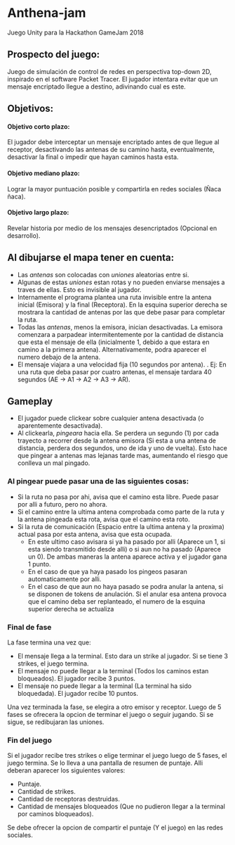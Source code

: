 # Anthena-jam
Juego Unity para la Hackathon GameJam 2018

## Prospecto del juego:
Juego de simulación de control de redes en perspectiva top-down 2D, inspirado en el software Packet Tracer. El jugador intentara evitar que un mensaje encriptado llegue a destino, adivinando cual es este.

## Objetivos:
#### Objetivo corto plazo:
El jugador debe interceptar un mensaje encriptado antes de que llegue al receptor, desactivando las antenas de su camino hasta, eventualmente, desactivar la final o impedir que hayan caminos hasta esta. 

#### Objetivo mediano plazo:
Lograr la mayor puntuación posible y compartirla en redes sociales (Ñaca ñaca).

#### Objetivo largo plazo:
Revelar historia por medio de los mensajes desencriptados (Opcional en desarrollo).

## Al dibujarse el mapa tener en cuenta:
- Las _antenas_ son colocadas con _uniones_ aleatorias entre si.
- Algunas de estas _uniones_ estan rotas y no pueden enviarse mensajes a traves de ellas. Esto es invisible al jugador.
- Internamente el programa plantea una ruta invisible entre la antena inicial (Emisora) y la final (Receptora). En la esquina superior derecha se mostrara la cantidad de antenas por las que debe pasar para completar la ruta.
- Todas las _antenas_, menos la emisora, inician desactivadas. La emisora comenzara a parpadear intermitentemente por la cantidad de        distancia que esta el mensaje de ella (inicialmente 1, debido a que estara en camino a la primera antena). Alternativamente, podra      aparecer el numero debajo de la antena.
- El mensaje viajara a una velocidad fija (10 segundos por antena). . Ej: En una ruta que deba pasar por cuatro antenas, el mensaje tardara 40 segundos (AE -> A1 -> A2 -> A3 -> AR).

## Gameplay
- El jugador puede clickear sobre cualquier antena desactivada (o aparentemente desactivada). 
- Al clickearla, _pingeara_ hacia ella. Se perdera un segundo (1) por cada trayecto a recorrer desde la antena emisora (Si esta a una antena de distancia, perdera dos segundos, uno de ida y uno de vuelta). Esto hace que pingear a antenas mas lejanas tarde mas, aumentando el riesgo que conlleva un mal pingado.
### Al pingear puede pasar una de las siguientes cosas:   
 - Si la ruta no pasa por ahi, avisa que el camino esta libre. Puede pasar por alli a futuro, pero no ahora.
 - Si el camino entre la ultima antena comprobada como parte de la ruta y la antena pingeada esta rota, avisa que el camino esta roto.
 - Si la ruta de comunicación (Espacio entre la ultima antena y la proxima) actual pasa por esta antena, avisa que esta ocupada.
   - En este ultimo caso avisara si ya ha pasado por alli (Aparece un 1, si esta siendo transmitido desde alli) o si aun no ha pasado        (Aparece un 0). De ambas maneras la antena aparece activa y el jugador gana 1 punto.
   - En el caso de que ya haya pasado los pingeos pasaran automaticamente por alli.
   - En el caso de que aun no haya pasado se podra anular la antena, si se disponen de tokens de anulación. Si el anular esa antena provoca que el camino deba ser replanteado, el numero de la esquina superior derecha se actualiza
   
### Final de fase
La fase termina una vez que:
- El mensaje llega a la terminal. Esto dara un strike al jugador. Si se tiene 3 strikes, el juego termina.
- El mensaje no puede llegar a la terminal (Todos los caminos estan bloqueados). El jugador recibe 3 puntos.
- El mensaje no puede llegar a la terminal (La terminal ha sido bloquedada). El jugador recibe 10 puntos.

Una vez terminada la fase, se elegira a otro emisor y receptor. Luego de 5 fases se ofrecera la opcion de terminar el juego o seguir jugando. Si se sigue, se redibujaran las uniones.

### Fin del juego
Si el jugador recibe tres strikes o elige terminar el juego luego de 5 fases, el juego termina. Se lo lleva a una pantalla de resumen de puntaje. Alli deberan aparecer los siguientes valores:
 - Puntaje.
 - Cantidad de strikes.
 - Cantidad de receptoras destruidas.
 - Cantidad de mensajes bloqueados (Que no pudieron llegar a la terminal por caminos bloqueados).
 
 Se debe ofrecer la opcion de compartir el puntaje (Y el juego) en las redes sociales.
